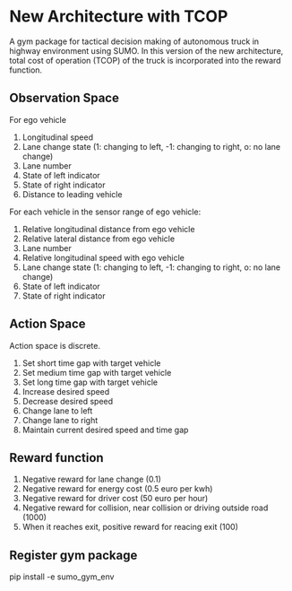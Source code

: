 # New Architecture with TCOP
A gym package for tactical decision making of autonomous truck in highway environment using SUMO. In this version of the new architecture, total cost of operation (TCOP) of the truck is incorporated into the reward function.

## Observation Space
For ego vehicle
1. Longitudinal speed
2. Lane change state (1: changing to left, -1: changing to right, o: no lane change)
3. Lane number
4. State of left indicator
5. State of right indicator
6. Distance to leading vehicle

For each vehicle in the sensor range of ego vehicle:
1. Relative longitudinal distance from ego vehicle
2. Relative lateral distance from ego vehicle
3. Lane number
4. Relative longitudinal speed with ego vehicle
5. Lane change state (1: changing to left, -1: changing to right, o: no lane change)
6. State of left indicator
7. State of right indicator

## Action Space
Action space is discrete.     

1. Set short time gap with target vehicle 
2. Set medium time gap with target vehicle
3. Set long time gap with target vehicle
4. Increase desired speed
5. Decrease desired speed
6. Change lane to left
7. Change lane to right
8. Maintain current desired speed and time gap
 
## Reward function
1. Negative reward for lane change (0.1)
2. Negative reward for energy cost (0.5 euro per kwh)
3. Negative reward for driver cost (50 euro per hour)
4. Negative reward for collision, near collision or driving outside road (1000)
5. When it reaches exit, positive reward for reacing exit (100)

## Register gym package
pip install -e sumo_gym_env

